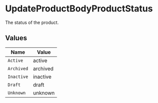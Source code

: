 # UpdateProductBodyProductStatus

The status of the product.


## Values

| Name       | Value      |
| ---------- | ---------- |
| `Active`   | active     |
| `Archived` | archived   |
| `Inactive` | inactive   |
| `Draft`    | draft      |
| `Unknown`  | unknown    |